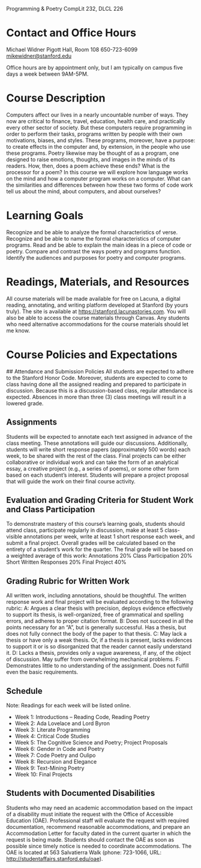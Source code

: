 Programming & Poetry
CompLit 232, DLCL 226


# Contact and Office Hours
Michael Widner
Pigott Hall, Room 108
650-723-6099
mikewidner@stanford.edu

Office hours are by appointment only, but I am typically on campus five days a week between 9AM-5PM.

# Course Description
Computers affect our lives in a nearly uncountable number of ways. They now are critical to finance, travel, education, health care, and practically every other sector of society. But these computers require programming in order to perform their tasks, programs written by people with their own motivations, biases, and styles. These programs, moreover, have a purpose: to create effects in the computer and, by extension, in the people who use these programs.
Poetry likewise may be thought of as a program, one designed to raise emotions, thoughts, and images in the minds of its readers. How, then, does a poem achieve these ends? What is the processor for a poem?
In this course we will explore how language works on the mind and how a computer program works on a computer. What can the similarities and differences between how these two forms of code work tell us about the mind, about computers, and about ourselves?
​
# Learning Goals
Recognize and be able to analyze the formal characteristics of verse.
Recognize and be able to name the formal characteristics of computer programs.
Read and be able to explain the main ideas in a piece of code or poetry.
Compare and contrast the ways poetry and programs function.
Identify the audiences and purposes for poetry and computer programs.
​
# Readings, Materials, and Resources
All course materials will be made available for free on Lacuna, a digital reading, annotating, and writing platform developed at Stanford (by yours truly). The site is available at https://stanford.lacunastories.com. You will also be able to access the course materials through Canvas.
Any students who need alternative accommodations for the course materials should let me know.
​
# Course Policies and Expectations
​## Attendance and Submission Policies
All students are expected to adhere to the Stanford Honor Code. Moreover, students are expected to come to class having done all the assigned reading and prepared to participate in discussion. Because this is a discussion-based class, regular attendance is expected. Absences in more than three (3) class meetings will result in a lowered grade.
​
## Assignments
Students will be expected to annotate each text assigned in advance of the class meeting. These annotations will guide our discussions. Additionally, students will write short response papers (approximately 500 words) each week, to be shared with the rest of the class. Final projects can be either collaborative or individual work and can take the form of an analytical essay, a creative project (e.g., a series of poems), or some other form based on each student’s interest. Students will prepare a project proposal that will guide the work on their final course activity.
​
## Evaluation and Grading Criteria for Student Work and Class Participation
To demonstrate mastery of this course’s learning goals, students should attend class, participate regularly in discussion, make at least 5 class-visible annotations per week, write at least 1 short response each week, and submit a final project.
Overall grades will be calculated based on the entirety of a student’s work for the quarter. The final grade will be based on a weighted average of this work:
Annotations 				20%
Class Participation 			20%
Short Written Responses 		20%
Final Project 				40%
​
## Grading Rubric for Written Work
All written work, including annotations, should be thoughtful. The written response work and final project will be evaluated according to the following rubric:
A: Argues a clear thesis with precision, deploys evidence effectively to support its thesis, is well-organized, free of grammatical and spelling errors, and adheres to proper citation format.
B: Does not succeed in all the points necessary for an “A”, but is generally successful. Has a thesis, but does not fully connect the body of the paper to that thesis.
C: May lack a thesis or have only a weak thesis. Or, if a thesis is present, lacks evidences to support it or is so disorganized that the reader cannot easily understand it.
D: Lacks a thesis, provides only a vague awareness, if any, of the object of discussion. May suffer from overwhelming mechanical problems.
F: Demonstrates little to no understanding of the assignment. Does not fulfill even the basic requirements.

## Schedule
Note: Readings for each week will be listed online.
* Week 1: Introductions – Reading Code, Reading Poetry
* Week 2: Ada Lovelace and Lord Byron
* Week 3: Literate Programming
* Week 4: Critical Code Studies
* Week 5: The Cognitive Science and Poetry; Project Proposals
* Week 6: Gender in Code and Poetry
* Week 7: Code Poetry and Oulipo
* Week 8: Recursion and Elegance
* Week 9: Text-Mining Poetry
* Week 10: Final Projects

## Students with Documented Disabilities
Students who may need an academic accommodation based on the impact of a disability must initiate the request with the Office of Accessible Education (OAE). Professional staff will evaluate the request with required documentation, recommend reasonable accommodations, and prepare an Accommodation Letter for faculty dated in the current quarter in which the request is being made. Students should contact the OAE as soon as possible since timely notice is needed to coordinate accommodations. The OAE is located at 563 Salvatierra Walk (phone: 723-1066, URL: http://studentaffairs.stanford.edu/oae).



